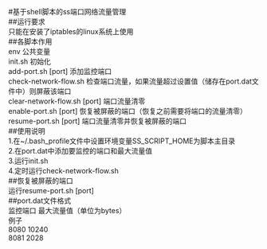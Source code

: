 #基于shell脚本的ss端口网络流量管理  
##运行要求  
只能在安装了iptables的linux系统上使用  
##各脚本作用  
env 公共变量  
init.sh 初始化  
add-port.sh [port] 添加监控端口  
check-network-flow.sh 检查端口流量，如果流量超过设置值（储存在port.dat文件中）则屏蔽该端口  
clear-network-flow.sh [port] 端口流量清零  
enable-port.sh [port] 恢复被屏蔽的端口（恢复之前需要将端口的流量清零）  
resume-port.sh [port] 端口流量清零并恢复被屏蔽的端口  
##使用说明  
1.在~/.bash_profile文件中设置环境变量SS_SCRIPT_HOME为脚本主目录  
2.在port.dat中添加要监控的端口和最大流量值  
3.运行init.sh  
4.定时运行check-network-flow.sh  
##恢复被屏蔽的端口  
运行resume-port.sh [port]  
##port.dat文件格式  
监控端口 最大流量值（单位为bytes）  
例子  
8080 10240  
8081 2028  
